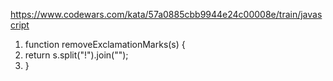 <https://www.codewars.com/kata/57a0885cbb9944e24c00008e/train/javascript>

1.  function removeExclamationMarks(s) {
2.  return s.split("!").join("");
3.  }
